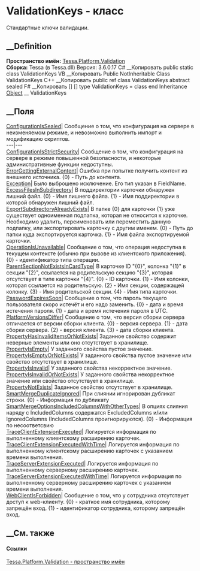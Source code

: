 # ValidationKeys - класс
Стандартные ключи валидации.
## __Definition
 **Пространство имён:**
[Tessa.Platform.Validation](N_Tessa_Platform_Validation.htm)  
 **Сборка:** Tessa (в Tessa.dll) Версия: 3.6.0.17
C# __Копировать
     public static class ValidationKeys
VB __Копировать
     Public NotInheritable Class ValidationKeys
C++ __Копировать
     public ref class ValidationKeys abstract sealed
F# __Копировать
     [<AbstractClassAttribute>]
    [<SealedAttribute>]
    type ValidationKeys = class end
Inheritance
    [Object](https://learn.microsoft.com/dotnet/api/system.object) __ ValidationKeys
##  __Поля
[ConfigurationIsSealed](F_Tessa_Platform_Validation_ValidationKeys_ConfigurationIsSealed.htm)|
Сообщение о том, что конфигурация на сервере в неизменяемом режиме, и
невозможно выполнить импорт и модификацию скриптов.  
---|---  
[ConfigurationIsStrictSecurity](F_Tessa_Platform_Validation_ValidationKeys_ConfigurationIsStrictSecurity.htm)|
Сообщение о том, что конфигурация на сервере в режиме повышенной безопасности,
и некоторые административные функции недоступны.  
[ErrorGettingExternalContent](F_Tessa_Platform_Validation_ValidationKeys_ErrorGettingExternalContent.htm)|
Ошибка при попытке получить контент из внешнего источника. {0} - Путь до
контента.  
[Exception](F_Tessa_Platform_Validation_ValidationKeys_Exception.htm)|  Было
выброшено исключение. Его тип указан в FieldName.  
[ExcessFilesInSubdirectory](F_Tessa_Platform_Validation_ValidationKeys_ExcessFilesInSubdirectory.htm)|
В поддиректории карточки обнаружен лишний файл. {0} - Имя лишнего файла. {1} -
Имя поддиректории в которой обнаружен лишний файл.  
[ExportSubdirectoryAlreadyExists](F_Tessa_Platform_Validation_ValidationKeys_ExportSubdirectoryAlreadyExists.htm)|
В папке {0} для карточки {1} уже существует одноименная подпапка, которая не
относится к карточке. Необходимо удалить, переименовать или переместить данную
подпапку, или экспортировать карточку с другим именем. {0} - Путь до папки
куда экспортируется карточка. {1} - Имя файла экспортируемой карточки.  
[OperationIsUnavailable](F_Tessa_Platform_Validation_ValidationKeys_OperationIsUnavailable.htm)|
Сообщение о том, что операция недоступна в текущем контексте (обычно при
вызове из клиентского приложения). {0} - идентификатор типа операции.  
[ParentSectionNotExistsInCardType](F_Tessa_Platform_Validation_ValidationKeys_ParentSectionNotExistsInCardType.htm)|
В карточке ID "{0}", колонка "{1}" в секции "{2}", ссылается на родительскую
секцию "{3}", которая отсутствует в типе карточки "{4}". {0} - ID карточки.
{1} - Имя колонки, которая ссылается на родительскую. {2} - Имя секции,
содержащей колонку. {3} - Имя родительской секции. {4} - Имя типа карточки.  
[PasswordExpiresSoon](F_Tessa_Platform_Validation_ValidationKeys_PasswordExpiresSoon.htm)|
Сообщение о том, что пароль текущего пользователя скоро истечёт и его надо
заменить. {0} - дата и время истечения пароля. {1} - дата и время истечения
пароля в UTC.  
[PlatformVersionsDiffer](F_Tessa_Platform_Validation_ValidationKeys_PlatformVersionsDiffer.htm)|
Сообщение о том, что версия сборки сервера отличается от версии сборки
клиента. {0} - версия сервера. {1} - дата сборки сервера. {2} - версия
клиента. {3} - дата сборки клиента.  
[PropertyHasInvalidItemsOrNotExists](F_Tessa_Platform_Validation_ValidationKeys_PropertyHasInvalidItemsOrNotExists.htm)|
Заданное свойство содержит неверные элементы или оно отсутствует в хранилище.  
[PropertyIsEmpty](F_Tessa_Platform_Validation_ValidationKeys_PropertyIsEmpty.htm)|
У заданного свойства пустое значение.  
[PropertyIsEmptyOrNotExists](F_Tessa_Platform_Validation_ValidationKeys_PropertyIsEmptyOrNotExists.htm)|
У заданного свойства пустое значение или свойство отсутствует в хранилище.  
[PropertyIsInvalid](F_Tessa_Platform_Validation_ValidationKeys_PropertyIsInvalid.htm)|
У заданного свойства некорректное значение.  
[PropertyIsInvalidOrNotExists](F_Tessa_Platform_Validation_ValidationKeys_PropertyIsInvalidOrNotExists.htm)|
У заданного свойства некорректное значение или свойство отсутствует в
хранилище.  
[PropertyNotExists](F_Tessa_Platform_Validation_ValidationKeys_PropertyNotExists.htm)|
Заданное свойство отсутствует в хранилище.  
[SmartMergeDuplicateIgnored](F_Tessa_Platform_Validation_ValidationKeys_SmartMergeDuplicateIgnored.htm)|
При слиянии игнорирован дубликат строки. {0} - Информация по дубликату  
[SmartMergeOptionsIncludedColumnsWithOtherTypes](F_Tessa_Platform_Validation_ValidationKeys_SmartMergeOptionsIncludedColumnsWithOtherTypes.htm)|
В опциях слияния наряду с IncludedColumns содержатся ExcludedColumns и/или
IgnoredColumns (IncludedColumns проигнорируются). {0} - Информация по
несоответсвию  
[TraceClientExtensionExecuted](F_Tessa_Platform_Validation_ValidationKeys_TraceClientExtensionExecuted.htm)|
Логируется информация по выполненному клиентскому расширению карточек.  
[TraceClientExtensionExecutedWithTime](F_Tessa_Platform_Validation_ValidationKeys_TraceClientExtensionExecutedWithTime.htm)|
Логируется информация по выполненному клиентскому расширению карточек с
указанием времени выполнения.  
[TraceServerExtensionExecuted](F_Tessa_Platform_Validation_ValidationKeys_TraceServerExtensionExecuted.htm)|
Логируется информация по выполненному серверному расширению карточек.  
[TraceServerExtensionExecutedWithTime](F_Tessa_Platform_Validation_ValidationKeys_TraceServerExtensionExecutedWithTime.htm)|
Логируется информация по выполненному серверному расширению карточек с
указанием времени выполнения.  
[WebClientIsForbidden](F_Tessa_Platform_Validation_ValidationKeys_WebClientIsForbidden.htm)|
Сообщение о том, что у сотрудника отсутствует доступ к web-клиенту. {0} -
краткое имя сотрудника, которому запрещён вход. {1} - идентификатор
сотрудника, которому запрещён вход.  
## __См. также
#### Ссылки
[Tessa.Platform.Validation - пространство
имён](N_Tessa_Platform_Validation.htm)
